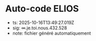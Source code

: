 # Auto-code ELIOS
- ts: 2025-10-16T13:49:27.019Z
- sig: ∞.je.toi.nous.432.528
- note: fichier généré automatiquement